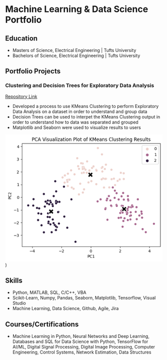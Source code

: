 # Machine Learning & Data Science Portfolio

## Education
* Masters of Science, Electrical Engineering | Tufts University
* Bachelors of Science, Electrical Engineering | Tufts University

## Portfolio Projects
### Clustering and Decision Trees for Exploratory Data Analysis
[Repository Link](https://github.com/stevensantos17/Clustering_DecisionTrees_EDA)
- Developed a process to use KMeans Clustering to perform Exploratory Data Analysis on a dataset in order to understand and group data
- Decision Trees can be used to interpet the KMeans Clustering output in order to understand how to data was separated and grouped
- Matplotlib and Seaborn were used to visualize results to users

![](https://github.com/stevensantos17/portfolio/blob/main/images/Clustering_Demo.png))

## Skills
 - Python, MATLAB, SQL, C/C++, VBA
 - Scikit-Learn, Numpy, Pandas, Seaborn, Matplotlib, Tensorflow, Visual Studio
 - Machine Learning, Data Science, Github, Agile, Jira

## Courses/Certifications
- Machine Learning in Python, Neural Networks and Deep Learning, Databases and SQL for
Data Science with Python, TensorFlow for AI/ML, Digital Signal Processing, Digital Image
Processing, Computer Engineering, Control Systems, Network Estimation, Data Structures
